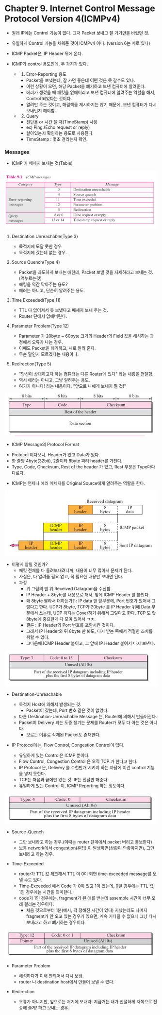 # Chapter 9. Internet Control Message Protocol Version 4(ICMPv4)

+ 원래 IP에는 Control 기능이 없다. 그저 Packet 보내고 잘 가기만을 바랐던 것.
+ 유일하게 Control 기능을 채워준 것이 ICMPv4 이다. (version 6는 따로 있다)
+ ICMP Packet은, IP Header 뒤에 온다. 

+ ICMP가 control 용도인데, 두 가지가 있다. 
  - 1. Error-Reporting 용도
    - Packet을 보냈는데, 잘 가면 좋은데 어떤 것은 못 갈수도 있다. 
    - 이런 상황이 오면, 해당 Packet을 폐기하고 보낸 컴퓨터에 알려준다. 
    - 에러가 생겼을 때 패킷을 없애버리고 보낸 컴퓨터에 알려주는 역할을 해서, Control 되었다는 것이다. 
    - 알려만 주는 것이고, 해결책을 제시하지는 않기 때문에, 보낸 컴퓨터가 다시 보내던지 해야함.
    
  - 2. Query
    - 진단용 or 시간 잴 때(TimeStamp) 사용
    - ex) Ping.(Echo request or reply)
    - 살아있는지 확인하는 용도로 사용된다. 
    - TimeStamp : 몇초 걸리는지 확인. 

### Messages

+ ICMP 가 메세지 보내는 것(Table)

<img src="images/CompNetwork_Ch9_1.png"/>

1. Destination Unreachable(Type 3) 
    * 목적지에 도달 못한 경우
    * 목적지에 갔는데 없는 경우.

2. Source Quench(Type 4)
    * Packet을 과도하게 보내는 애한테, Packet 보낼 것을 자제하라고 보내는 것. (억누르는것)
    * 해킹을 약간 막아주는 용도?
    * 에러는 아니고, 단순히 알려주는 용도.
    
3. Time Exceeded(Type 11)
    * TTL 다 없어져서 못 보냈다고 메세지 보내 주는 것.
    * Router 단에서 없애버린다. 
    
4. Parameter Problem(Type 12)
    * Parameter 가 20byte ~ 60byte 크기의 Header의 Field 값을 해석하는 과정에서 오류가 나는 경우.
    * 이때도 Packet을 폐기하고, 새로 알려 준다. 
    * 무슨 말인지 모르겠다는 내용이다.
    
5. Redirection(Type 5)
    * "당신이 상대하고자 하는 컴퓨터는 다른 Router에 있다" 라는 내용을 전달함. 
    * 역시 에러는 아니고, 그냥 알려주는 용도.
    * 여기가 아니다! 라는 내용이다. "앞으로 나에게 보내지 말 것!"
    
<img src="images/CompNetwork_Ch9_2.png"/>

+ ICMP Message의 Protocol Format
 - Protocol 이다보니, Header가 있고 Data가 있다. 
 - 한 줄당 4byte(32bit), 2줄이라 8byte 짜리 header를 가진다. 
 - Type, Code, Checksum, Rest of the header 가 있고, Rest 부분은 Type마다 다르다. 
 
+ ICMP는 언제나 에러 메세지를 Original Source에게 알려주는 역할을 한다. 

<img src="images/CompNetwork_Ch9_3.png"/>

+ 어떻게 알릴 것인가?
  - 패킷 전체를 다 돌려보내려니까, 내용이 너무 많아서 문제가 된다. 
  - 사실은, 다 알려줄 필요 없고, 꼭 필요한 내용만 보내면 된다. 
  - 과정
    - 위 그림의 맨 위 Received Datagram을 수신함.
    - IP Header + 8byte를 내용으로 해서, 앞에 ICMP Header 를 붙인다. 
    - 왜 8byte 짤라서 더하는가? : IP data 맨 앞부분에, Port 번호가 있어서 그렇다고 한다. UDP가 8byte, TCP가 20byte 를 IP Header 뒤에 Data 부분에서 쓰는데, UDP 까지는 Cover하기 위해서 그렇다고 한다. TCP 도 앞 8byte에 중요한게 다 모여 있어서 ㄱㅊ.
    - 결론 : IP Header와 Port 번호를 포함시킨 것이다. 
    - 그래서 IP Header와 뒤 8byte 만 봐도, 다시 받는 쪽에서 적절한 조치를 취할 수 있다. 
    - 그다음에 ICMP Header 붙이고, 그 앞에 IP Header 붙여서 다시 보낸다. 

<img src="images/CompNetwork_Ch9_4.png"/>
    
+ Destination-Unreachable
  - 목적지 Host에 의해서 발생되는 것.
    - Packet이 갔는데, Port 번호 같은 것이 없었다.
  - 다른 Destination-Unreachable Message 는, Router에 의해서 만들어진다. 
  - Packet이 Delivery 되는 도중 생기는 문제를 Router가 모두 다 아는 것은 아니다. 
    - 모르는 이유로 삭제된 Packet도 존재한다. 
    
+ IP Protocol에는, Flow Control, Congestion Control이 없다. 
  - 유일하게 있는 Control은 ICMP 뿐이다. 
  - Flow Control, Congestion Control 은 오직 TCP 가 한다고 한다. 
  - IP Protocol 은, Delivery 를 수천만개 시켜야 하는 까닭에 이런 control 기능을 넣지 못한다. 
  - TCP는 처음과 끝에만 있는 것. IP는 전달만 해준다. 
  - 유일하게 있는 Control 이, ICMP Reporting 하는 정도이다. 
  
<img src="images/CompNetwork_Ch9_5.png"/>  
  
+ Source-Quench
  - 그만 보내라고 하는 경우.(이때는 router 단계에서 packet 버리고 통보한다)
  - 보통 network에서 congestion(혼잡) 이 발생하면(상황이 안좋아지면), 그만 보내라고 하는 경우.

+ Time-Exceeded
  - router가 TTL 값 체크해서 TTL 이 0이 되면 time-exceeded message를 보낼 수도 있다.
  - Time-Exceeded 에서 Code 가 0이 있고 1이 있는데, 0일 경우에는 TTL 값, 1인 경우에는 시간을 의미한다. 
  - code가 1인 경우에는, fragment가 된 애를 받는데 assemble 시간이 너무 오래 걸리는 경우이다.
    - 처음 것으로부터 1분(예시, 각 정해진 시간이 있다) 지났는데도 나머지 fragment가 안 오고 있는 경우가 있으면, 계속 기다릴 수 없으니 그냥 다시 보내라고 하고 폐기하는 경우이다.

<img src="images/CompNetwork_Ch9_6.png"/> 

+ Parameter Problem
  - 해석하다가 이해 안되어서 다시 보냄.
  - router 나 destination host에서 만들어 보낼 수 있다. 

+ Redirection
  - 오류가 아니지만, 앞으로는 저기에 보내라! 지금거는 내가 친절하게 저쪽으로 전송해 줄게! 하고 보내는 경우. 

  
    
  
